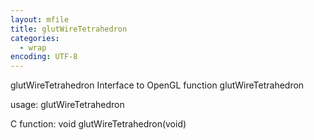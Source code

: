 ```yaml
---
layout: mfile
title: glutWireTetrahedron
categories:
  - wrap
encoding: UTF-8
---
```


glutWireTetrahedron  Interface to OpenGL function glutWireTetrahedron

usage:  glutWireTetrahedron

C function:  void glutWireTetrahedron(void)